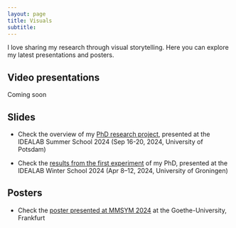 ```yaml
---
layout: page
title: Visuals
subtitle: 
---
```

I love sharing my research through visual storytelling. Here you can explore my latest presentations and posters.  

## Video presentations
Coming soon

## Slides
* Check the overview of my [PhD research project][Research_project], presented at the IDEALAB Summer School 2024 (Sep 16-20, 2024, University of Potsdam)

* Check the [results from the first experiment][Exp1] of my PhD, presented at the IDEALAB Winter School 2024 (Apr 8–12, 2024, University of Groningen)

## Posters
* Check the [poster presented at MMSYM 2024][MMSYM] at the Goethe-University, Frankfurt 

[Research_project]: https://clmrnn.github.io/clmrnn/Research_project.pdf
[Exp1]: https://clmrnn.github.io/clmrnn/Exp_1.pdf
[MMSYM]: https://clmrnn.github.io/clmrnn/MMSYM_Colombani.pdf

